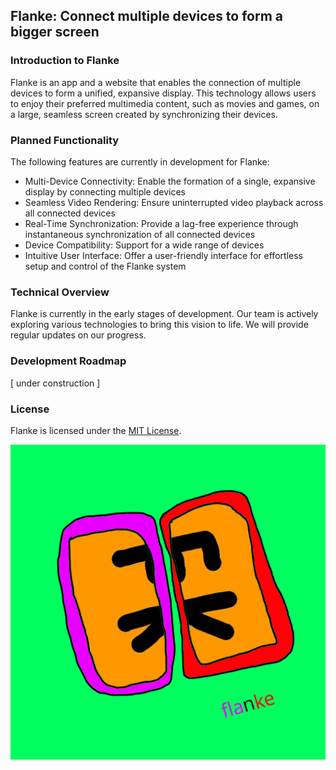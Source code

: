 ## Flanke: Connect multiple devices to form a bigger screen
### Introduction to Flanke

Flanke is an app and a website that enables the connection of multiple devices to form a unified, expansive display. This technology allows users to enjoy their preferred multimedia content, such as movies and games, on a large, seamless screen created by synchronizing their devices.

### Planned Functionality

The following features are currently in development for Flanke:

- Multi-Device Connectivity: Enable the formation of a single, expansive display by connecting multiple devices
- Seamless Video Rendering: Ensure uninterrupted video playback across all connected devices
- Real-Time Synchronization: Provide a lag-free experience through instantaneous synchronization of all connected devices
- Device Compatibility: Support for a wide range of devices
- Intuitive User Interface: Offer a user-friendly interface for effortless setup and control of the Flanke system

### Technical Overview

Flanke is currently in the early stages of development. Our team is actively exploring various technologies to bring this vision to life. We will provide regular updates on our progress.

### Development Roadmap

[ under construction ]

### License

Flanke is licensed under the [MIT License](license.md).

![flanke](flanke.png)
